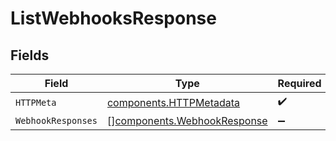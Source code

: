 # ListWebhooksResponse


## Fields

| Field                                                                      | Type                                                                       | Required                                                                   | Description                                                                |
| -------------------------------------------------------------------------- | -------------------------------------------------------------------------- | -------------------------------------------------------------------------- | -------------------------------------------------------------------------- |
| `HTTPMeta`                                                                 | [components.HTTPMetadata](../../models/components/httpmetadata.md)         | :heavy_check_mark:                                                         | N/A                                                                        |
| `WebhookResponses`                                                         | [][components.WebhookResponse](../../models/components/webhookresponse.md) | :heavy_minus_sign:                                                         | N/A                                                                        |